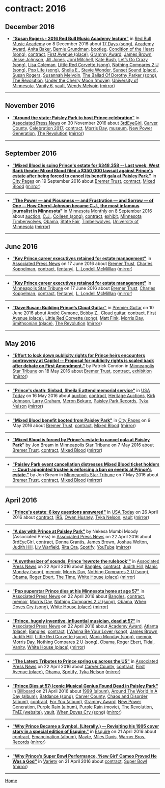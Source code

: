 # contract: 2016

## December 2016

 - [**"Susan Rogers - 2016 Red Bull Music Academy lecture"**](https://www.redbullmusicacademy.com/lectures/susan-rogers-lecture) in [Red Bull Music Academy](https://www.redbullmusicacademy.com/) on 8 December 2016 about [17 Days (song)](../../topics/song/17-days/index.md), [Academy Award](../../topics/academy-award/index.md), [Anita Baker](../../topics/anita-baker/index.md), [Bernie Grundman](../../topics/bernie-grundman/index.md), [bootleg](../../topics/bootleg/index.md), [Condition of the Heart (song)](../../topics/song/condition-of-the-heart/index.md), [contract](../../topics/contract/index.md), [First Avenue (place)](../../topics/place/first-avenue/index.md), [Grammy Award](../../topics/grammy-award/index.md), [James Brown](../../topics/james-brown/index.md), [Jesse Johnson](../../topics/jesse-johnson/index.md), [Jill Jones](../../topics/jill-jones/index.md), [Joni Mitchell](../../topics/joni-mitchell/index.md), [Kate Bush](../../topics/kate-bush/index.md), [Let’s Go Crazy (song)](../../topics/song/let-s-go-crazy/index.md), [Lisa Coleman](../../topics/lisa-coleman/index.md), [Little Red Corvette (song)](../../topics/song/little-red-corvette/index.md), [Nothing Compares 2 U (song)](../../topics/song/nothing-compares-2-u/index.md), [Pop Life (song)](../../topics/song/pop-life/index.md), [Sheila E.](../../topics/sheila-e/index.md), [Stevie Wonder](../../topics/stevie-wonder/index.md), [Sunset Sound (place)](../../topics/place/sunset-sound/index.md), [Susan Rogers](../../topics/susan-rogers/index.md), [Susannah Melvoin](../../topics/susannah-melvoin/index.md), [The Ballad Of Dorothy Parker (song)](../../topics/song/the-ballad-of-dorothy-parker/index.md), [The Revolution](../../topics/the-revolution/index.md), [Under the Cherry Moon (movie)](../../topics/movie/under-the-cherry-moon/index.md), [University of Minnesota](../../topics/university-of-minnesota/index.md), [Vanity 6](../../topics/vanity-6/index.md), [vault](../../topics/vault/index.md), [Wendy Melvoin](../../topics/wendy-melvoin/index.md) ([mirror](https://web.archive.org/web/*/https://www.redbullmusicacademy.com/lectures/susan-rogers-lecture))

----

## November 2016

 - [**"Around the state: Paisley Park to host Prince celebration"**](https://apnews.com/61839c62b9d94fec885fbf304d279168) in [Associated Press News](https://apnews.com/) on 30 November 2016 about [3rdEyeGirl](../../topics/3rdeyegirl/index.md), [Carver County](../../topics/carver-county/index.md), [Celebration 2017](../../topics/celebration-2017/index.md), [contract](../../topics/contract/index.md), [Morris Day](../../topics/morris-day/index.md), [museum](../../topics/museum/index.md), [New Power Generation](../../topics/new-power-generation/index.md), [The Revolution](../../topics/the-revolution/index.md) ([mirror](https://web.archive.org/web/*/https://apnews.com/61839c62b9d94fec885fbf304d279168))

----

## September 2016

 - [**"Mixed Blood is suing Prince's estate for $348,358 -- Last week, West Bank theater Mixed Blood filed a $350,000 lawsuit against Prince's estate after being forced to cancel its benefit gala at Paisley Park."**](http://www.citypages.com/arts/mixed-blood-is-suing-princes-estate-for-348358/393265501) in [City Pages](http://www.citypages.com/) on 19 September 2016 about [Bremer Trust](../../topics/bremer-trust/index.md), [contract](../../topics/contract/index.md), [Mixed Blood](../../topics/mixed-blood/index.md) ([mirror](https://web.archive.org/web/*/http://www.citypages.com/arts/mixed-blood-is-suing-princes-estate-for-348358/393265501))

----

 - [**"The Power — and Piousness — and Frustration — and Sorrow — of One -- How Cheryl Johnson became C.J., the most infamous journalist in Minnesota"**](https://www.minnesotamonthly.com/lifestyle/the-power-and-piousness-and-frustration-and-sorrow-of-one/) in [Minnesota Monthly](https://www.minnesotamonthly.com/) on 8 September 2016 about [auction](../../topics/auction/index.md), [C.J.](../../topics/c-j/index.md), [Colleen (song)](../../topics/song/colleen/index.md), [contract](../../topics/contract/index.md), [exhibit](../../topics/exhibit/index.md), [Minnesota Timberwolves](../../topics/minnesota-timberwolves/index.md), [Obama](../../topics/obama/index.md), [State Fair](../../topics/state-fair/index.md), [Timberwolves](../../topics/timberwolves/index.md), [University of Minnesota](../../topics/university-of-minnesota/index.md) ([mirror](https://web.archive.org/web/*/https://www.minnesotamonthly.com/lifestyle/the-power-and-piousness-and-frustration-and-sorrow-of-one/))

----

## June 2016

 - [**"Key Prince career executives retained for estate management"**](https://apnews.com/9f07ae56d500460b9732713431643fb5) in [Associated Press News](https://apnews.com/) on 17 June 2016 about [Bremer Trust](../../topics/bremer-trust/index.md), [Charles Koppelman](../../topics/charles-koppelman/index.md), [contract](../../topics/contract/index.md), [fentanyl](../../topics/fentanyl/index.md), [L. Londell McMilllan](../../topics/l-londell-mcmilllan/index.md) ([mirror](https://web.archive.org/web/*/https://apnews.com/9f07ae56d500460b9732713431643fb5))

----

 - [**"Key Prince career executives retained for estate management"**](http://www.startribune.com/key-prince-career-executives-retained-for-estate-management/383370091/) in [Minneapolis Star Tribune](http://www.startribune.com/) on 17 June 2016 about [Bremer Trust](../../topics/bremer-trust/index.md), [Charles Koppelman](../../topics/charles-koppelman/index.md), [contract](../../topics/contract/index.md), [fentanyl](../../topics/fentanyl/index.md), [L. Londell McMilllan](../../topics/l-londell-mcmilllan/index.md) ([mirror](https://web.archive.org/web/*/http://www.startribune.com/key-prince-career-executives-retained-for-estate-management/383370091/))

----

 - [**"Dave Rusan: Building Prince’s Cloud Guitar"**](https://www.premierguitar.com/articles/24199-dave-rusan-building-princes-cloud-guitar) in [Premier Guitar](https://www.premierguitar.com/) on 10 June 2016 about [André Cymone](../../topics/andr-cymone/index.md), [Bobby Z.](../../topics/bobby-z/index.md), [Cloud guitar](../../topics/cloud-guitar/index.md), [contract](../../topics/contract/index.md), [First Avenue (place)](../../topics/place/first-avenue/index.md), [Little Red Corvette (song)](../../topics/song/little-red-corvette/index.md), [Matt Fink](../../topics/matt-fink/index.md), [Morris Day](../../topics/morris-day/index.md), [Smithsonian (place)](../../topics/place/smithsonian/index.md), [The Revolution](../../topics/the-revolution/index.md) ([mirror](https://web.archive.org/web/*/https://www.premierguitar.com/articles/24199-dave-rusan-building-princes-cloud-guitar))

----

## May 2016

 - [**"Effort to lock down publicity rights for Prince heirs encounters controversy at Capitol -- Proposal for publicity rights is scaled back after debate on First Amendment."**](http://www.startribune.com/effort-to-lock-down-publicity-rights-for-prince-heirs-encounters-controversy-at-capitol/379884991/) by Patrick Condon in [Minneapolis Star Tribune](http://www.startribune.com/) on 18 May 2016 about [Bremer Trust](../../topics/bremer-trust/index.md), [contract](../../topics/contract/index.md), [exhibition](../../topics/exhibition/index.md) ([mirror](https://web.archive.org/web/*/http://www.startribune.com/effort-to-lock-down-publicity-rights-for-prince-heirs-encounters-controversy-at-capitol/379884991/))

----

 - [**"Prince's death: Sinbad, Sheila E attend memorial service"**](https://usatoday.com/story/life/music/2016/05/15/princes-death-day-25--jehovahs-witness-memorial-guitar-auction/84412432/) in [USA Today](https://usatoday.com/) on 16 May 2016 about [auction](../../topics/auction/index.md), [contract](../../topics/contract/index.md), [Heritage Auctions](../../topics/heritage-auctions/index.md), [Kirk Johnson](../../topics/kirk-johnson/index.md), [Larry Graham](../../topics/larry-graham/index.md), [Meron Bekure](../../topics/meron-bekure/index.md), [Paisley Park Records](../../topics/paisley-park-records/index.md), [Tyka Nelson](../../topics/tyka-nelson/index.md) ([mirror](https://web.archive.org/web/*/https://usatoday.com/story/life/music/2016/05/15/princes-death-day-25--jehovahs-witness-memorial-guitar-auction/84412432/))

----

 - [**"Mixed Blood benefit booted from Paisley Park"**](http://www.citypages.com/arts/mixed-blood-benefit-booted-from-paisley-park-8262958) in [City Pages](http://www.citypages.com/) on 9 May 2016 about [Bremer Trust](../../topics/bremer-trust/index.md), [contract](../../topics/contract/index.md), [Mixed Blood](../../topics/mixed-blood/index.md) ([mirror](https://web.archive.org/web/*/http://www.citypages.com/arts/mixed-blood-benefit-booted-from-paisley-park-8262958))

----

 - [**"Mixed Blood is forced by Prince's estate to cancel gala at Paisley Park"**](http://www.startribune.com/mixed-blood-is-forced-by-prince-s-estate-to-cancel-gala-at-paisley-park/378494185/) by Jon Bream in [Minneapolis Star Tribune](http://www.startribune.com/) on 7 May 2016 about [Bremer Trust](../../topics/bremer-trust/index.md), [contract](../../topics/contract/index.md), [Mixed Blood](../../topics/mixed-blood/index.md) ([mirror](https://web.archive.org/web/*/http://www.startribune.com/mixed-blood-is-forced-by-prince-s-estate-to-cancel-gala-at-paisley-park/378494185/))

----

 - [**"Paisley Park event cancellation distresses Mixed Blood ticket holders -- Court-appointed trustee is enforcing a ban on events at Prince's estate."**](http://www.startribune.com/paisley-park-event-cancellation-distresses-mixed-blood-ticket-holders/378527695/) by Jon Bream in [Minneapolis Star Tribune](http://www.startribune.com/) on 7 May 2016 about [Bremer Trust](../../topics/bremer-trust/index.md), [contract](../../topics/contract/index.md), [Mixed Blood](../../topics/mixed-blood/index.md) ([mirror](https://web.archive.org/web/*/http://www.startribune.com/paisley-park-event-cancellation-distresses-mixed-blood-ticket-holders/378527695/))

----

## April 2016

 - [**"Prince's estate: 6 key questions answered"**](https://usatoday.com/story/life/music/2016/04/25/prince-dies-estate-six-key-questions/83504318/) in [USA Today](https://usatoday.com/) on 26 April 2016 about [contract](../../topics/contract/index.md), [IRS](../../topics/irs/index.md), [Owen Husney](../../topics/owen-husney/index.md), [Tyka Nelson](../../topics/tyka-nelson/index.md), [vault](../../topics/vault/index.md) ([mirror](https://web.archive.org/web/*/https://usatoday.com/story/life/music/2016/04/25/prince-dies-estate-six-key-questions/83504318/))

----

 - [**"A day with Prince at Paisley Park"**](https://apnews.com/948911d73f9941fd938df975a3dc5f6f) by Nekesa Mumbi Moody (Associated Press) in [Associated Press News](https://apnews.com/) on 22 April 2016 about [3rdEyeGirl](../../topics/3rdeyegirl/index.md), [contract](../../topics/contract/index.md), [Donna Grantis](../../topics/donna-grantis/index.md), [James Brown](../../topics/james-brown/index.md), [Joshua Welton](../../topics/joshua-welton/index.md), [Judith Hill](../../topics/judith-hill/index.md), [Liv Warfield](../../topics/liv-warfield/index.md), [Rita Ora](../../topics/rita-ora/index.md), [Spotify](../../topics/spotify/index.md), [YouTube](../../topics/youtube/index.md) ([mirror](https://web.archive.org/web/*/https://apnews.com/948911d73f9941fd938df975a3dc5f6f))

----

 - [**"A synthesizer of sounds, Prince ‘rewrote the rulebook’"**](https://apnews.com/c07d6a9a2752405fa8ed91e8d949806a) in [Associated Press News](https://apnews.com/) on 22 April 2016 about [Bangles](../../topics/bangles/index.md), [contract](../../topics/contract/index.md), [Judith Hill](../../topics/judith-hill/index.md), [Manic Monday (song)](../../topics/song/manic-monday/index.md), [memoir](../../topics/memoir/index.md), [Morris Day](../../topics/morris-day/index.md), [Nothing Compares 2 U (song)](../../topics/song/nothing-compares-2-u/index.md), [Obama](../../topics/obama/index.md), [Roger Ebert](../../topics/roger-ebert/index.md), [The Time](../../topics/the-time/index.md), [White House (place)](../../topics/place/white-house/index.md) ([mirror](https://web.archive.org/web/*/https://apnews.com/c07d6a9a2752405fa8ed91e8d949806a))

----

 - [**"Pop superstar Prince dies at his Minnesota home at age 57"**](https://apnews.com/b9e3df0421a04344835cd4fac7680c24) in [Associated Press News](https://apnews.com/) on 22 April 2016 about [Bangles](../../topics/bangles/index.md), [contract](../../topics/contract/index.md), [memoir](../../topics/memoir/index.md), [Morris Day](../../topics/morris-day/index.md), [Nothing Compares 2 U (song)](../../topics/song/nothing-compares-2-u/index.md), [Obama](../../topics/obama/index.md), [When Doves Cry (song)](../../topics/song/when-doves-cry/index.md), [White House (place)](../../topics/place/white-house/index.md) ([mirror](https://web.archive.org/web/*/https://apnews.com/b9e3df0421a04344835cd4fac7680c24))

----

 - [**"Prince, hugely inventive, influential musician, dead at 57"**](https://apnews.com/988e107cf6964494b58ad2ca9bcd0985) in [Associated Press News](https://apnews.com/) on 22 April 2016 about [Academy Award](../../topics/academy-award/index.md), [Atlanta (place)](../../topics/place/atlanta/index.md), [Bangles](../../topics/bangles/index.md), [contract](../../topics/contract/index.md), [I Wanna Be Your Lover (song)](../../topics/song/i-wanna-be-your-lover/index.md), [James Brown](../../topics/james-brown/index.md), [Judith Hill](../../topics/judith-hill/index.md), [Little Red Corvette (song)](../../topics/song/little-red-corvette/index.md), [Manic Monday (song)](../../topics/song/manic-monday/index.md), [memoir](../../topics/memoir/index.md), [Morris Day](../../topics/morris-day/index.md), [Nothing Compares 2 U (song)](../../topics/song/nothing-compares-2-u/index.md), [Obama](../../topics/obama/index.md), [Roger Ebert](../../topics/roger-ebert/index.md), [Tidal](../../topics/tidal/index.md), [Vanity](../../topics/vanity/index.md), [White House (place)](../../topics/place/white-house/index.md) ([mirror](https://web.archive.org/web/*/https://apnews.com/988e107cf6964494b58ad2ca9bcd0985))

----

 - [**"The Latest: Tributes to Prince spring up across the US"**](https://apnews.com/debddfb333364e4091f0989c39458119) in [Associated Press News](https://apnews.com/) on 22 April 2016 about [Carver County](../../topics/carver-county/index.md), [contract](../../topics/contract/index.md), [First Avenue (place)](../../topics/place/first-avenue/index.md), [Obama](../../topics/obama/index.md), [Spotify](../../topics/spotify/index.md), [Tyka Nelson](../../topics/tyka-nelson/index.md) ([mirror](https://web.archive.org/web/*/https://apnews.com/debddfb333364e4091f0989c39458119))

----

 - [**"Prince Dies at 57: Iconic Musical Genius Found Dead in Paisley Park"**](https://www.billboard.com/articles/news/7341522/prince-dead) in [Billboard](https://www.billboard.com/) on 21 April 2016 about [1999 (album)](../../topics/album/1999/index.md), [Around The World In A Day (album)](../../topics/album/around-the-world-in-a-day/index.md), [Batdance (song)](../../topics/song/batdance/index.md), [Carver County](../../topics/carver-county/index.md), [Chaos and Disorder (album)](../../topics/album/chaos-and-disorder/index.md), [contract](../../topics/contract/index.md), [For You (album)](../../topics/album/for-you/index.md), [Grammy Award](../../topics/grammy-award/index.md), [New Power Generation](../../topics/new-power-generation/index.md), [Purple Rain (album)](../../topics/album/purple-rain/index.md), [Purple Rain (movie)](../../topics/movie/purple-rain/index.md), [The Revolution](../../topics/the-revolution/index.md), [TMZ (website)](../../topics/website/tmz/index.md), [vault](../../topics/vault/index.md), [When Doves Cry (song)](../../topics/song/when-doves-cry/index.md) ([mirror](https://web.archive.org/web/*/https://www.billboard.com/articles/news/7341522/prince-dead))

----

 - [**"Why Prince Became a Symbol. (Literally.) -- Revisiting his 1995 cover story in a special edition of Esquire."**](https://www.esquire.com/entertainment/music/a44218/prince-1995-esquire-gentleman/) in [Esquire](https://www.esquire.com/) on 21 April 2016 about [contract](../../topics/contract/index.md), [Emancipation (album)](../../topics/album/emancipation/index.md), [Mayte](../../topics/mayte/index.md), [Miles Davis](../../topics/miles-davis/index.md), [Warner Bros. Records](../../topics/warner-bros-records/index.md) ([mirror](https://web.archive.org/web/*/https://www.esquire.com/entertainment/music/a44218/prince-1995-esquire-gentleman/))

----

 - [**"Why Prince’s Super Bowl Performance, ‘New Girl’ Cameo Proved He Was a God"**](https://variety.com/2016/tv/columns/prince-super-bowl-new-girl-1201758416/) in [Variety](https://variety.com/) on 21 April 2016 about [contract](../../topics/contract/index.md), [Super Bowl](../../topics/super-bowl/index.md) ([mirror](https://web.archive.org/web/*/https://variety.com/2016/tv/columns/prince-super-bowl-new-girl-1201758416/))

----

[Home](../)
